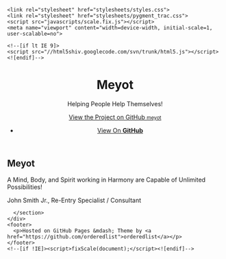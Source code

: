   <head>
    <meta charset="utf-8">
    <meta http-equiv="X-UA-Compatible" content="chrome=1">
    <title>Meyot by meyot</title>

    <link rel="stylesheet" href="stylesheets/styles.css">
    <link rel="stylesheet" href="stylesheets/pygment_trac.css">
    <script src="javascripts/scale.fix.js"></script>
    <meta name="viewport" content="width=device-width, initial-scale=1, user-scalable=no">

    <!--[if lt IE 9]>
    <script src="//html5shiv.googlecode.com/svn/trunk/html5.js"></script>
    <![endif]-->
  </head>
  <body>
    <div class="wrapper">
      <header>
        <h1>Meyot</h1>
        <p>Helping People Help Themselves!</p>
        <p class="view"><a href="https://github.com/meyot">View the Project on GitHub <small>meyot</small></a></p>
        <ul>
          <li class="single"><a href="https://github.com/meyot/meyot.github.io">View On <strong>GitHub</strong></a></li>
        </ul>
      </header>
      <section>
      
Meyot
=====

A Mind, Body, and Spirit working in Harmony are Capable of Unlimited Possibilities!

John Smith Jr., Re-Entry Specialist / Consultant

      </section>
    </div>
    <footer>
      <p>Hosted on GitHub Pages &mdash; Theme by <a href="https://github.com/orderedlist">orderedlist</a></p>
    </footer>
    <!--[if !IE]><script>fixScale(document);</script><![endif]-->
    
  </body>
